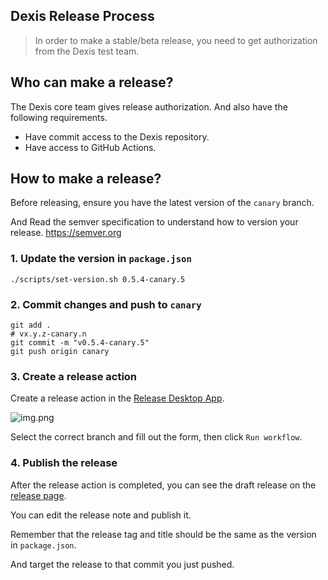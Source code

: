 ## Dexis Release Process

> In order to make a stable/beta release, you need to get authorization from the Dexis test team.

## Who can make a release?

The Dexis core team gives release authorization. And also have the following requirements.

- Have commit access to the Dexis repository.
- Have access to GitHub Actions.

## How to make a release?

Before releasing, ensure you have the latest version of the `canary` branch.

And Read the semver specification to understand how to version your release. https://semver.org

### 1. Update the version in `package.json`

```shell
./scripts/set-version.sh 0.5.4-canary.5
```

### 2. Commit changes and push to `canary`

```shell
git add .
# vx.y.z-canary.n
git commit -m "v0.5.4-canary.5"
git push origin canary
```

### 3. Create a release action

Create a release action in the [Release Desktop App](https://github.com/toeverything/Dexis/actions/workflows/release-desktop-app.yml).

![img.png](assets/release-action.png)

Select the correct branch and fill out the form, then click `Run workflow`.

### 4. Publish the release

After the release action is completed, you can see the draft release on the [release page](https://github.com/toeverything/Dexis/releases).

You can edit the release note and publish it.

Remember that the release tag and title should be the same as the version in `package.json`.

And target the release to that commit you just pushed.
